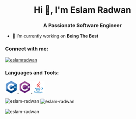 <h1 align="center">Hi 👋, I'm Eslam Radwan</h1>
<h3 align="center">A Passionate Software Engineer</h3>

- 🔭 I’m currently working on **Being The Best**

<h3 align="left">Connect with me:</h3>
<p align="left">
<a href="https://linkedin.com/in/eslamradwan" target="blank"><img align="center" src="https://raw.githubusercontent.com/rahuldkjain/github-profile-readme-generator/master/src/images/icons/Social/linked-in-alt.svg" alt="eslamradwan" height="30" width="40" /></a>
</p>

<h3 align="left">Languages and Tools:</h3>
<p align="left"> <a href="https://www.w3schools.com/cpp/" target="_blank" rel="noreferrer"> <img src="https://raw.githubusercontent.com/devicons/devicon/master/icons/cplusplus/cplusplus-original.svg" alt="cplusplus" width="40" height="40"/> </a><a href="https://www.w3schools.com/cs/" target="_blank" rel="noreferrer"> <img src="https://raw.githubusercontent.com/devicons/devicon/master/icons/csharp/csharp-original.svg" alt="csharp" width="40" height="40"/> </a> <a href="https://www.java.com" target="_blank" rel="noreferrer"> <img src="https://raw.githubusercontent.com/devicons/devicon/master/icons/java/java-original.svg" alt="java" width="40" height="40"/> </a> </p>

<p><img align="left" src="https://github-readme-stats.vercel.app/api/top-langs?username=eslam-radwan&show_icons=true&locale=en&layout=compact" alt="eslam-radwan" /></p>

<p>&nbsp;<img align="center" src="https://github-readme-stats.vercel.app/api?username=eslam-radwan&show_icons=true&locale=en" alt="eslam-radwan" /></p>

<p><img align="center" src="https://github-readme-streak-stats.herokuapp.com/?user=eslam-radwan&" alt="eslam-radwan" /></p>
